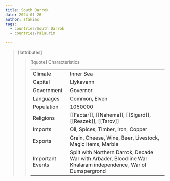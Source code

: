 ```yaml
---
title: South Darrok
date: 2024-01-26
author: sfakias
tags:
  - countries/South Darrok
  - countries/Palaurim

---
```

> [!attributes]
> 
> > [!quote] Characteristics
> >
> > | | |
> > | --- | --- |
> > | Climate |  Inner Sea |
> > | Capital |  Llykavann |
> > | Government |  Governor |
> > | Languages |  Common, Elven |
> > | Population |  1050000 |
> > | Religions |  [[Factar]], [[Nahema]], [[Sigard]], [[Reszek]], [[Tarov]] |
> > | Imports |  Oil, Spices, Timber, Iron, Copper |
> > | Exports |  Grain, Cheese, Wine, Beer, Livestock, Magic Items, Marble |
> > | Important Events |  Split with Northern Darrok, Decade War with Arbader, Bloodline War Khalaram independence, War of Dumspergrond |
